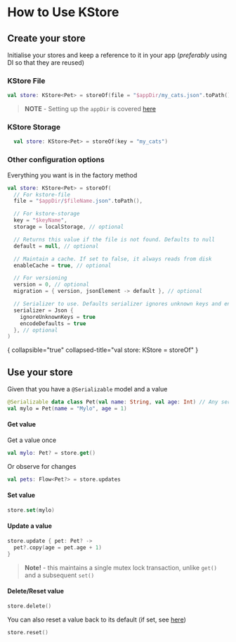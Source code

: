 # How to Use KStore

## Create your store
Initialise your stores and keep a reference to it in your app (_preferably_ using DI so that they are reused)

### KStore File
```kotlin
val store: KStore<Pet> = storeOf(file = "$appDir/my_cats.json".toPath())
```

> **NOTE** - Setting up the `appDir` is covered [here](using-platform-paths.md)

### KStore Storage
```kotlin
  val store: KStore<Pet> = storeOf(key = "my_cats")
```

### Other configuration options
Everything you want is in the factory method
```kotlin
val store: KStore<Pet> = storeOf(
  // For kstore-file
  file = "$appDir/$fileName.json".toPath(),

  // For kstore-storage
  key = "$keyName",
  storage = localStorage, // optional

  // Returns this value if the file is not found. Defaults to null
  default = null, // optional

  // Maintain a cache. If set to false, it always reads from disk
  enableCache = true, // optional

  // For versioning
  version = 0, // optional
  migration = { version, jsonElement -> default }, // optional

  // Serializer to use. Defaults serializer ignores unknown keys and encodes the defaults
  serializer = Json {
    ignoreUnknownKeys = true
    encodeDefaults = true
  }, // optional
)
```
{ collapsible="true" collapsed-title="val store: KStore<Pet> = storeOf"  }

## Use your store

Given that you have a `@Serializable` model and a value
```kotlin
@Serializable data class Pet(val name: String, val age: Int) // Any serializable
val mylo = Pet(name = "Mylo", age = 1)
```

#### Get value
Get a value once 

```kotlin
val mylo: Pet? = store.get()
```

Or observe for changes
```kotlin
val pets: Flow<Pet?> = store.updates
```

#### Set value
```kotlin
store.set(mylo)
```

#### Update a value
```kotlin
store.update { pet: Pet? ->
  pet?.copy(age = pet.age + 1)
}
```

> **Note!** - this maintains a single mutex lock transaction, unlike `get()` and a subsequent `set()`

#### Delete/Reset value
```kotlin
store.delete()
```

You can also reset a value back to its default (if set, see [here](#other-configuration-options))

```kotlin
store.reset()
```